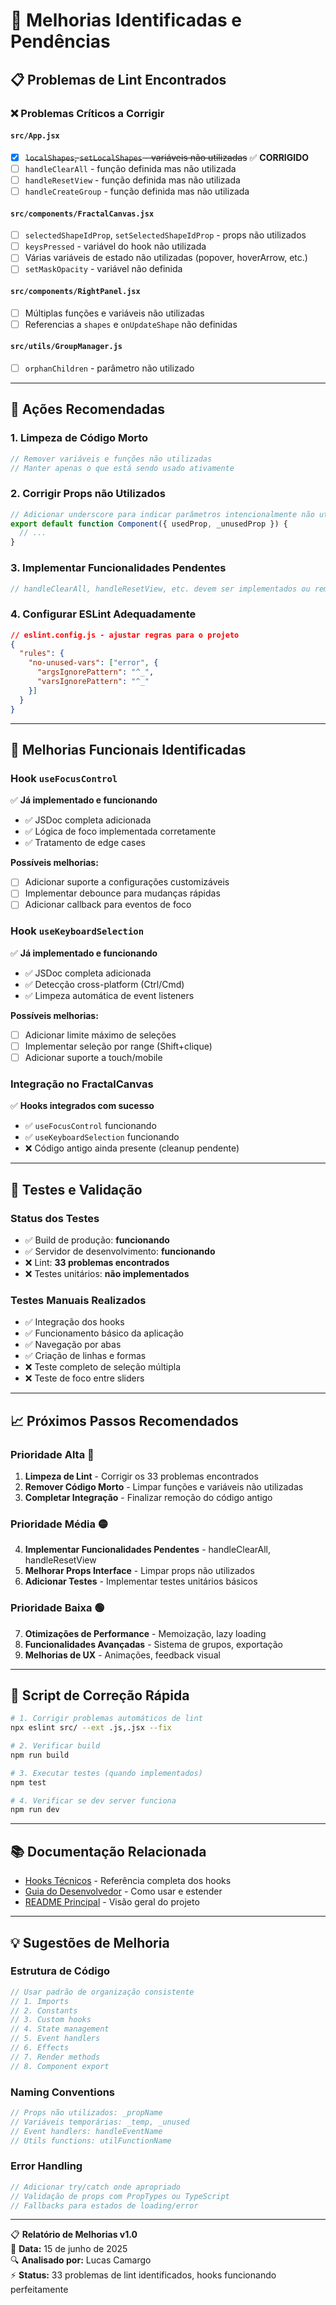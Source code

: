 # 🔧 Melhorias Identificadas e Pendências

## 📋 Problemas de Lint Encontrados

### ❌ **Problemas Críticos a Corrigir**

#### `src/App.jsx`
- [x] ~~`localShapes`, `setLocalShapes` - variáveis não utilizadas~~ ✅ **CORRIGIDO**
- [ ] `handleClearAll` - função definida mas não utilizada
- [ ] `handleResetView` - função definida mas não utilizada  
- [ ] `handleCreateGroup` - função definida mas não utilizada

#### `src/components/FractalCanvas.jsx`
- [ ] `selectedShapeIdProp`, `setSelectedShapeIdProp` - props não utilizados
- [ ] `keysPressed` - variável do hook não utilizada
- [ ] Várias variáveis de estado não utilizadas (popover, hoverArrow, etc.)
- [ ] `setMaskOpacity` - variável não definida

#### `src/components/RightPanel.jsx`
- [ ] Múltiplas funções e variáveis não utilizadas
- [ ] Referencias a `shapes` e `onUpdateShape` não definidas

#### `src/utils/GroupManager.js`
- [ ] `orphanChildren` - parâmetro não utilizado

---

## 🎯 **Ações Recomendadas**

### 1. **Limpeza de Código Morto** 
```javascript
// Remover variáveis e funções não utilizadas
// Manter apenas o que está sendo usado ativamente
```

### 2. **Corrigir Props não Utilizados**
```javascript
// Adicionar underscore para indicar parâmetros intencionalmente não utilizados
export default function Component({ usedProp, _unusedProp }) {
  // ...
}
```

### 3. **Implementar Funcionalidades Pendentes**
```javascript
// handleClearAll, handleResetView, etc. devem ser implementados ou removidos
```

### 4. **Configurar ESLint Adequadamente**
```json
// eslint.config.js - ajustar regras para o projeto
{
  "rules": {
    "no-unused-vars": ["error", { 
      "argsIgnorePattern": "^_",
      "varsIgnorePattern": "^_" 
    }]
  }
}
```

---

## 🚀 **Melhorias Funcionais Identificadas**

### **Hook `useFocusControl`**
✅ **Já implementado e funcionando**
- ✅ JSDoc completa adicionada
- ✅ Lógica de foco implementada corretamente
- ✅ Tratamento de edge cases

**Possíveis melhorias:**
- [ ] Adicionar suporte a configurações customizáveis
- [ ] Implementar debounce para mudanças rápidas
- [ ] Adicionar callback para eventos de foco

### **Hook `useKeyboardSelection`**
✅ **Já implementado e funcionando**
- ✅ JSDoc completa adicionada  
- ✅ Detecção cross-platform (Ctrl/Cmd)
- ✅ Limpeza automática de event listeners

**Possíveis melhorias:**
- [ ] Adicionar limite máximo de seleções
- [ ] Implementar seleção por range (Shift+clique)
- [ ] Adicionar suporte a touch/mobile

### **Integração no FractalCanvas**
✅ **Hooks integrados com sucesso**
- ✅ `useFocusControl` funcionando
- ✅ `useKeyboardSelection` funcionando
- ❌ Código antigo ainda presente (cleanup pendente)

---

## 🧪 **Testes e Validação**

### **Status dos Testes**
- ✅ Build de produção: **funcionando**
- ✅ Servidor de desenvolvimento: **funcionando**
- ❌ Lint: **33 problemas encontrados**
- ❌ Testes unitários: **não implementados**

### **Testes Manuais Realizados**
- ✅ Integração dos hooks
- ✅ Funcionamento básico da aplicação
- ✅ Navegação por abas
- ✅ Criação de linhas e formas
- ❌ Teste completo de seleção múltipla
- ❌ Teste de foco entre sliders

---

## 📈 **Próximos Passos Recomendados**

### **Prioridade Alta** 🔴
1. **Limpeza de Lint** - Corrigir os 33 problemas encontrados
2. **Remover Código Morto** - Limpar funções e variáveis não utilizadas
3. **Completar Integração** - Finalizar remoção do código antigo

### **Prioridade Média** 🟡
4. **Implementar Funcionalidades Pendentes** - handleClearAll, handleResetView
5. **Melhorar Props Interface** - Limpar props não utilizados
6. **Adicionar Testes** - Implementar testes unitários básicos

### **Prioridade Baixa** 🟢
7. **Otimizações de Performance** - Memoização, lazy loading
8. **Funcionalidades Avançadas** - Sistema de grupos, exportação
9. **Melhorias de UX** - Animações, feedback visual

---

## 🔧 **Script de Correção Rápida**

```bash
# 1. Corrigir problemas automáticos de lint
npx eslint src/ --ext .js,.jsx --fix

# 2. Verificar build
npm run build

# 3. Executar testes (quando implementados)
npm test

# 4. Verificar se dev server funciona
npm run dev
```

---

## 📚 **Documentação Relacionada**

- [Hooks Técnicos](HOOKS_TECHNICAL.md) - Referência completa dos hooks
- [Guia do Desenvolvedor](DEVELOPER_GUIDE.md) - Como usar e estender
- [README Principal](../README.md) - Visão geral do projeto

---

## 💡 **Sugestões de Melhoria**

### **Estrutura de Código**
```javascript
// Usar padrão de organização consistente
// 1. Imports
// 2. Constants
// 3. Custom hooks
// 4. State management
// 5. Event handlers
// 6. Effects
// 7. Render methods
// 8. Component export
```

### **Naming Conventions**
```javascript
// Props não utilizados: _propName
// Variáveis temporárias: _temp, _unused
// Event handlers: handleEventName
// Utils functions: utilFunctionName
```

### **Error Handling**
```javascript
// Adicionar try/catch onde apropriado
// Validação de props com PropTypes ou TypeScript
// Fallbacks para estados de loading/error
```

---

📋 **Relatório de Melhorias v1.0**  
📅 **Data:** 15 de junho de 2025  
🔍 **Analisado por:** Lucas Camargo  
⚡ **Status:** 33 problemas de lint identificados, hooks funcionando perfeitamente
